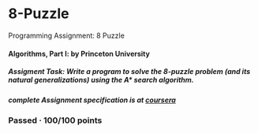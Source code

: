 # 8-Puzzle
Programming Assignment: 8 Puzzle
#### Algorithms, Part I: by Princeton University

##### Assigment Task: Write a program to solve the 8-puzzle problem (and its natural generalizations) using the A* search algorithm.
##### complete Assignment specification is at [coursera](https://coursera.cs.princeton.edu/algs4/assignments/8puzzle/specification.php)

### Passed · 100/100 points

